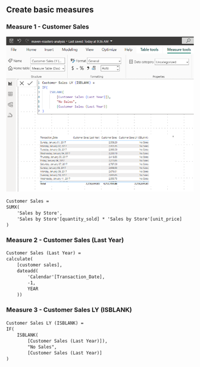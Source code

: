 ## Create basic measures


### Measure 1 - Customer Sales


![customer_sales_isblank](/DAX_pictures/customer_sales_isblank.png "customer sales isblank")


```
Customer Sales = 
SUMX(
    'Sales by Store',
    'Sales by Store'[quantity_sold] * 'Sales by Store'[unit_price]
)
```


### Measure 2 - Customer Sales (Last Year)

```
Customer Sales (Last Year) = 
calculate(
    [customer sales],
    dateadd(
        'Calendar'[Transaction_Date],
        -1,
        YEAR
    ))
```


### Measure 3 - Customer Sales LY (ISBLANK)


```
Customer Sales LY (ISBLANK) = 
IF(
    ISBLANK(
        [Customer Sales (Last Year)]),
        "No Sales",
        [Customer Sales (Last Year)]
)
```



